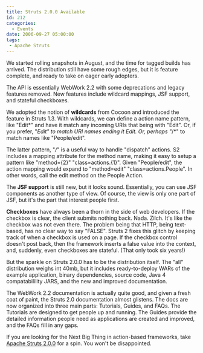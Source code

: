 ```yaml
---
title: Struts 2.0.0 Available
id: 212
categories:
  - Events
date: 2006-09-27 05:00:00
tags:
 - Apache Struts
---
```


We started rolling snapshots in August, and the time for tagged builds has arrived. The distribution still have some rough edges, but it is feature complete, and ready to take on eager early adopters.

The API is essentially WebWork 2.2 with some deprecations and legacy features removed. New features include wildcard mappings, JSF support, and stateful checkboxes.

We adopted the notion of **wildcards** from Cocoon and introduced the feature in Struts 1.3\. With wildcards, we can define a action name pattern, like "Edit*" and have it match any incoming URIs that being with "Edit". Or, if you prefer, "*Edit" to match URI names ending it Edit. Or, perhaps "*/*" to match names like "People/edit".

The latter pattern, "*/*" is a useful way to handle "dispatch" actions. S2 includes a mapping attribute for the method name, making it easy to setup a pattern like "method={2}" "class=actions.{1}". Given "People/edit", the action mapping would expand to "method=edit" "class=actions.People". In other words, call the edit method on the People Action.

The **JSF support** is still new, but it looks sound. Essentially, you can use JSF components as another type of view. Of course, the view is only one part of JSF, but it's the part that interest people first.

**Checkboxes** have always been a thorn in the side of web developers. If the checkbox is clear, the client submits nothing back. Nada. Zilch. It's like the checkbox was not even there. The problem being that HTTP, being text-based, has no clear way to say "FALSE". Struts 2 fixes this glitch by keeping track of when a checkbox is used on a page. If the checkbox control doesn't post back, then the framework inserts a false value into the context, and, suddenly, even checkboxes are stateful. (That only took six years!)

But the sparkle on Struts 2.0.0 has to be the distribution itself. The "all" distribution weighs int 40mb, but it includes ready-to-deploy WARs of the example application, binary dependencies, source code, Java 4 compatabilility JARS, and the new and improved documentation.

The WebWork 2.2 documentation is actually quite good, and given a fresh coat of paint, the Struts 2.0 documentation almost glistens. The docs are now organized into three main parts: Tutorials, Guides, and FAQs. The Tutorials are designed to get people up and running. The Guides provide the detailed information people need as applications are created and improved, and the FAQs fill in any gaps.

If you are looking for the Next Big Thing in action-based frameworks, take [Apache Struts 2.0.0](http://struts.apache.org/2.x/) for a spin. You won't be disappointed.